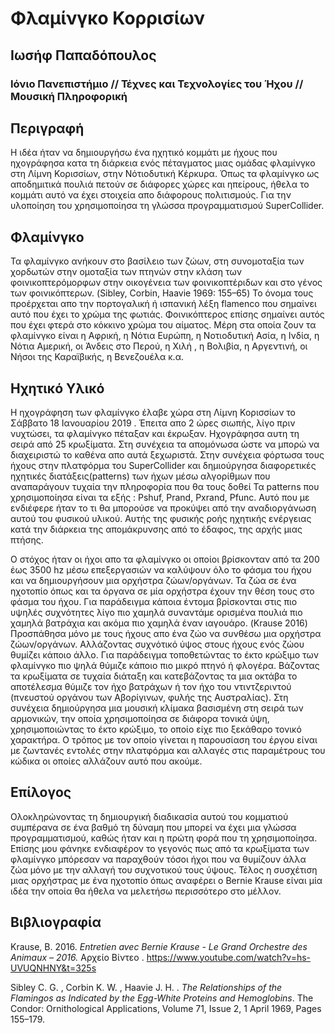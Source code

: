 # Φλαμίνγκο Κορρισίων

## Ιωσήφ Παπαδόπουλος
### Ιόνιο Πανεπιστήμιο // Τέχνες και Τεχνολογίες του Ήχου // Μουσική Πληροφορική 

## Περιγραφή

Η ιδέα ήταν να δημιουργήσω ένα ηχητικό κομμάτι με ήχους που ηχογράφησα κατα τη διάρκεια ενός πέταγματος μιας ομάδας φλαμίνγκο στη Λίμνη Κορισσίων, στην Νότιοδυτική Κέρκυρα. Όπως τα φλαμίνγκο ως αποδημιτικά πουλιά πετούν σε διάφορες χώρες και ηπείρους, ήθελα το κομμάτι αυτό να έχει στοιχεία απο διάφορους πολιτισμούς. Για την υλοποίηση του χρησιμοποίησα τη γλώσσα προγραμματισμού SuperCollider.

## Φλαμίνγκο

Τα φλαμίνγκο ανήκουν στο βασίλειο των ζώων, στη συνομοταξία των χορδωτών στην ομοταξία των πτηνών στην κλάση των φοινικοπτερόμορφων στην οικογένεια των φοινικοπτέριδων και στο γένος των φοινικόπτερων. (Sibley, Corbin, Haavie 1969: 155–65)   Το όνομα τους προέρχεται απο την πορτογαλική ή ισπανική λέξη flamenco που σημαίνει αυτό που έχει το χρώμα της φωτιάς. Φοινικόπτερος επίσης σημαίνει αυτός που έχει φτερά στο κόκκινο χρώμα του αίματος. Μέρη στα οποία ζουν τα φλαμίνγκο είναι η Αφρική, η Νότια Ευρώπη, η Νοτιοδυτική Ασία,  η Ινδία, η Νότια  Αμερική, οι Άνδεις στο Περού, η Χιλή , η Βολιβία, η Αργεντινή, οι Νήσοι της Καραϊβικής, η Βενεζουέλα κ.α.

##   Ηχητικό Υλικό

Η ηχογράφηση των φλαμίνγκο έλαβε χώρα στη Λίμνη Κορισσίων το Σάββατο 18 Ιανουαρίου 2019 . Έπειτα απο 2 ώρες σιωπής, λίγο πριν νυχτώσει, τα φλαμίνγκο πέταξαν και έκρωξαν. Ηχογράφησα αυτη τη σειρά από 25 κρωξίματα. Στη συνέχεια τα απομόνωσα  ώστε να μπορώ να  διαχειριστώ το καθένα απο αυτά ξεχωριστά. Στην συνέχεια φόρτωσα τους ήχους στην πλατφόρμα του SuperCollider και δημιούργησα διαφορετικές ηχητικές διατάξεις(patterns) των ήχων μέσω αλγορίθμων που αναπαράγουν τυχαία την πληροφορία που θα τους δοθεί Τα patterns που χρησιμοποίησα είναι τα εξής : Pshuf, Prand, Pxrand, Pfunc. Αυτό που με ενδιέφερε ήταν το τι θα μπορούσε να προκύψει από την αναδιοργάνωση αυτού του φυσικού υλικού. Aυτής της φυσικής ροής ηχητικής ενέργειας κατά την διάρκεια της απομάκρυνσης  από το έδαφος, της αρχής μιας πτήσης. 

O στόχος ήταν οι ήχοι απο τα φλαμίνγκο οι οποίοι βρίσκονταν από τα 200 έως 3500 hz μέσω επεξεργασιών να καλύψουν όλο το φάσμα του ήχου και να δημιουργήσουν μια ορχήστρα ζώων/oργάνων. Τα ζώα σε ένα ηχοτοπίο όπως και τα όργανα σε μία ορχήστρα έχουν την θέση τους στο φάσμα του ήχου. Για παράδειγμα κάποια έντομα  βρίσκονται στις πιο υψηλές συχνότητες λίγο πιο χαμηλά συναντάμε ορισμένα πουλιά πιο χαμηλά βατράχια και ακόμα πιο χαμηλά έναν ιαγουάρο. (Krause  2016) Προσπάθησα μόνο με τους ήχους απο ένα ζώο να συνθέσω μια ορχήστρα ζώων/οργάνων. Αλλάζοντας συχνότικό ύψος στους ήχους ενός ζώου θυμίζει κάποιο άλλο. Για παράδειγμα τοποθετώντας το έκτο κρώξιμο των φλαμίνγκο πιο ψηλά θύμιζε κάποιο πιο μικρό πτηνό ή φλογέρα. Βάζοντας τα κρωξίματα σε τυχαία διάταξη και κατεβάζοντας τα μια οκτάβα το αποτέλεσμα θύμιζε τον ήχο βατράχων ή τον ήχο του ντιντζεριντού (πνευστού οργάνου των Αβορίγινων, φυλής της Αυστραλίας). Στη συνέχεια δημιούργησα μια μουσική κλίμακα βασισμένη στη σειρά των αρμονικών, την οποία χρησιμοποίησα σε διάφορα τονικά ύψη, χρησιμοποιώντας το έκτο κρώξιμο, το οποίο είχε πιο ξεκάθαρο τονικό χαρακτήρα. Ο τρόπος με τον οποίο γίνεται η παρουσίαση του έργου είναι με ζωντανές εντολές στην πλατφόρμα και αλλαγές στις παραμέτρους του κώδικα οι οποίες αλλάζουν αυτό που ακούμε.

## Επίλογος
Ολοκληρώνοντας τη δημιουργική διαδικασία αυτού του κομματιού συμπέρανα σε ένα βαθμό τη δύναμη που μπορεί να έχει μια γλώσσα προγραμματισμού, καθώς ήταν και η πρώτη φορά που τη χρησιμοποίησα. Επίσης μου φάνηκε ενδιαφέρον το γεγονός πως από τα κρωξίματα των φλαμίνγκο μπόρεσαν να παραχθούν τόσοι ήχοι που να θυμίζουν άλλα ζώα μόνο με την αλλαγή του συχνοτικού τους ύψους. Τέλος η συσχέτιση μιας ορχήστρας με ένα ηχοτοπίο όπως αναφέρει ο Bernie Krause είναι μία ιδέα την οποία θα ήθελα να μελετήσω περισσότερο στο μέλλον.

## Βιβλιογραφία


Krause, B. 2016. *Entretien avec Bernie Krause - Le Grand Orchestre des Animaux – 2016.*  Αρχείο Βίντεο . https://www.youtube.com/watch?v=hs-UVUQNHNY&t=325s

Sibley C. G. ,  Corbin K. W. , Haavie J. H. . *The Relationships of the Flamingos as Indicated by the Egg-White Proteins and Hemoglobins*. The Condor: Ornithological Applications, Volume 71, Issue 2, 1 April 1969, Pages 155–179.


